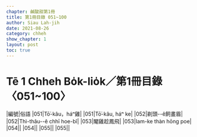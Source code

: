 ```yaml
---
chapter: 鹹酸甜第1冊
title: 第1冊目錄 051~100
author: Siau Lah-jih
date: 2021-08-26
category: chheh
show_chapter: 1
layout: post
toc: true
---
```


# Tē 1 Chheh Bo̍k-lio̍k／第1冊目錄 〈051~100〉



|編號|俗語
|051|Tō͘-kâu，háⁿ雞|
|051|Tō͘-kâu, háⁿ ke|
|052|剃頭--ê飼畫眉|
|052|Thì-thâu--ê chhī hoe-bî|
|053|閹雞趁鳳飛|
|053|Iam-ke thàn hōng poe|
|054||
|054||
|055||
|055||
